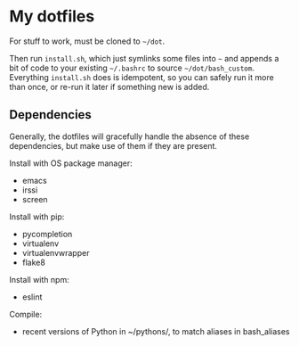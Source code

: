 My dotfiles
===========

For stuff to work, must be cloned to `~/dot`.

Then run `install.sh`, which just symlinks some files into `~` and appends a
bit of code to your existing `~/.bashrc` to source
`~/dot/bash_custom`. Everything `install.sh` does is idempotent, so you can
safely run it more than once, or re-run it later if something new is added.


Dependencies
------------

Generally, the dotfiles will gracefully handle the absence of these
dependencies, but make use of them if they are present.

Install with OS package manager:
  - emacs
  - irssi
  - screen

Install with pip:
  - pycompletion
  - virtualenv
  - virtualenvwrapper
  - flake8

Install with npm:
  - eslint

Compile:
  - recent versions of Python in ~/pythons/, to match aliases in bash_aliases
